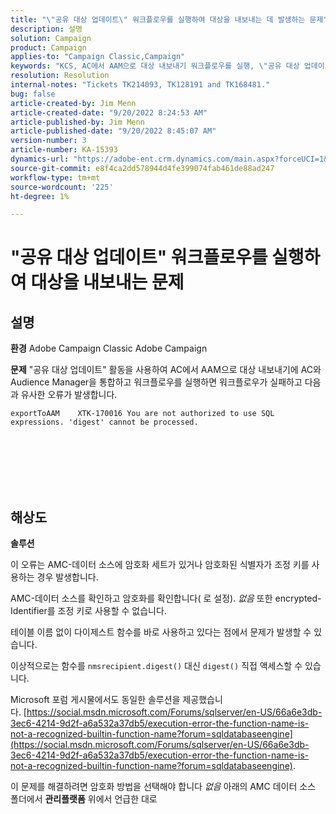 ```yaml
---
title: "\"공유 대상 업데이트\" 워크플로우를 실행하여 대상을 내보내는 데 발생하는 문제"
description: 설명
solution: Campaign
product: Campaign
applies-to: "Campaign Classic,Campaign"
keywords: "KCS, AC에서 AAM으로 대상 내보내기 워크플로우를 실행, \"공유 대상 업데이트\" 활동, Adobe Campaign Classic, Adobe Campaign"
resolution: Resolution
internal-notes: "Tickets TK214093, TK128191 and TK168481."
bug: false
article-created-by: Jim Menn
article-created-date: "9/20/2022 8:24:53 AM"
article-published-by: Jim Menn
article-published-date: "9/20/2022 8:45:07 AM"
version-number: 3
article-number: KA-15393
dynamics-url: "https://adobe-ent.crm.dynamics.com/main.aspx?forceUCI=1&pagetype=entityrecord&etn=knowledgearticle&id=e791d9af-bd38-ed11-9db1-0022480866ad"
source-git-commit: e8f4ca2dd578944d4fe399074fab461de88ad247
workflow-type: tm+mt
source-wordcount: '225'
ht-degree: 1%

---
```


# &quot;공유 대상 업데이트&quot; 워크플로우를 실행하여 대상을 내보내는 문제

## 설명


<b>환경</b>
Adobe Campaign Classic Adobe Campaign

<b>문제</b>
&quot;공유 대상 업데이트&quot; 활동을 사용하여 AC에서 AAM으로 대상 내보내기에 AC와 Audience Manager을 통합하고 워크플로우를 실행하면 워크플로우가 실패하고 다음과 유사한 오류가 발생합니다.


```
exportToAAM    XTK-170016 You are not authorized to use SQL expressions. 'digest' cannot be processed.
```

<br><br> <br><br> <br>

## 해상도


<b>솔루션</b>

이 오류는 AMC-데이터 소스에 암호화 세트가 있거나 암호화된 식별자가 조정 키를 사용하는 경우 발생합니다.


AMC-데이터 소스를 확인하고 암호화를 확인합니다( 로 설정). *없음* 또한 encrypted-Identifier를 조정 키로 사용할 수 없습니다.


테이블 이름 없이 다이제스트 함수를 바로 사용하고 있다는 점에서 문제가 발생할 수 있습니다.

이상적으로는 함수를 `nmsrecipient.digest()` 대신 `digest()` 직접 액세스할 수 있습니다.


Microsoft 포럼 게시물에서도 동일한 솔루션을 제공했습니다. [https://social.msdn.microsoft.com/Forums/sqlserver/en-US/66a6e3db-3ec6-4214-9d2f-a6a532a37db5/execution-error-the-function-name-is-not-a-recognized-builtin-function-name?forum=sqldatabaseengine](https://social.msdn.microsoft.com/Forums/sqlserver/en-US/66a6e3db-3ec6-4214-9d2f-a6a532a37db5/execution-error-the-function-name-is-not-a-recognized-builtin-function-name?forum=sqldatabaseengine).


이 문제를 해결하려면 암호화 방법을 선택해야 합니다 *없음* 아래의 AMC 데이터 소스 폴더에서 <b>관리</b><b>플랫폼</b> 위에서 언급한 대로
